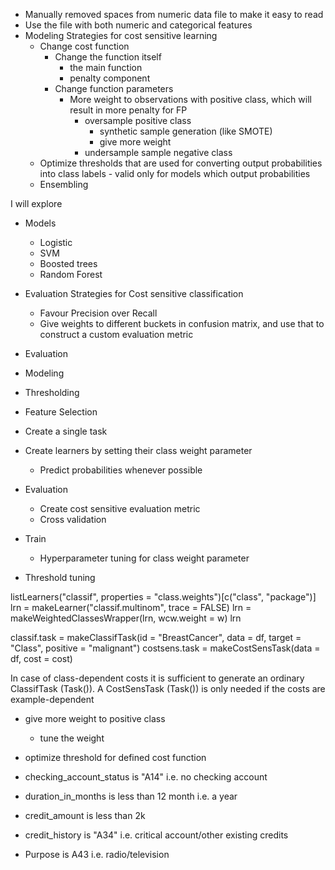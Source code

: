 - Manually removed spaces from numeric data file to make it easy to read 
- Use the file with both numeric and categorical features
- Modeling Strategies for cost sensitive learning
  - Change cost function
    - Change the function itself
      - the main function
      - penalty component
    - Change function parameters
      - More weight to observations with positive class, which will result in more penalty for FP
        - oversample positive class
          - synthetic sample generation (like SMOTE)
          - give more weight
        - undersample sample negative class
  - Optimize thresholds that are used for converting output probabilities into class labels - valid only for models which output probabilities
  - Ensembling

I will explore 

- Models
  - Logistic
  - SVM
  - Boosted trees
  - Random Forest

- Evaluation Strategies for Cost sensitive classification
  - Favour Precision over Recall
  - Give weights to different buckets in confusion matrix, and use that to construct a custom evaluation metric


- Evaluation
- Modeling
- Thresholding

- Feature Selection
- Create a single task
- Create learners by setting their class weight parameter
  - Predict probabilities whenever possible
- Evaluation
  - Create cost sensitive evaluation metric
  - Cross validation
- Train
  - Hyperparameter tuning for class weight parameter
- Threshold tuning


listLearners("classif", properties = "class.weights")[c("class", "package")]
lrn = makeLearner("classif.multinom", trace = FALSE)
lrn = makeWeightedClassesWrapper(lrn, wcw.weight = w)
lrn

classif.task = makeClassifTask(id = "BreastCancer", data = df, target = "Class", positive = "malignant")
costsens.task = makeCostSensTask(data = df, cost = cost)

In case of class-dependent costs it is sufficient to generate an ordinary ClassifTask (Task()). A CostSensTask (Task()) is only needed if the costs are example-dependent



- give more weight to positive class
  - tune the weight
- optimize threshold for defined cost function



- checking_account_status is "A14" i.e. no checking account
- duration_in_months is less than 12 month i.e. a year
- credit_amount is less than 2k
- credit_history is "A34" i.e. critical account/other existing credits
- Purpose is A43 i.e. radio/television
